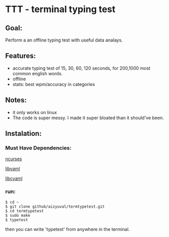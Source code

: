 # TTT - terminal typing test
## Goal:
Perform a an offline typing test with useful data analays.

## Features:
- accurate typing test of 15, 30, 60, 120 seconds, for 200,1000 most common english words.
- offline
- stats: best wpm/accuracy in categories 


## Notes:

* it only works on linux
* The code is super messy. I made it super bloated than it should've been.

## Instalation:

### Must Have Dependencies:
[ncurses](https://invisible-island.net/ncurses/#downloads)

[libyaml](https://github.com/yaml/libyaml)

[libcyaml](https://github.com/tlsa/libcyaml?tab=readme-ov-file)

### run:
```
$ cd ~
$ git clone github/aizyuval/termtypetest.git
$ cd termtypetest
$ sudo make
$ typetest
```

then you can write 'typetest' from anywhere in the terminal.
